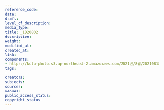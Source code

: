 ```yaml
---
reference_code: 
date: 
draft: 
level_of_description: 
media_type: 
title: _1D20802
description: 
weight: 
modified_at: 
created_at: 
link: 
components:
- https://kctu-photo.s3.ap-northeast-2.amazonaws.com/2021년/8월/20210818_경찰+양경수+위원장+구속영장+통보+방문/_1D20802.jpg
tags:
- 
creators: 
subjects: 
sources: 
venues: 
public_access_status: 
copyright_status: 
---
```

